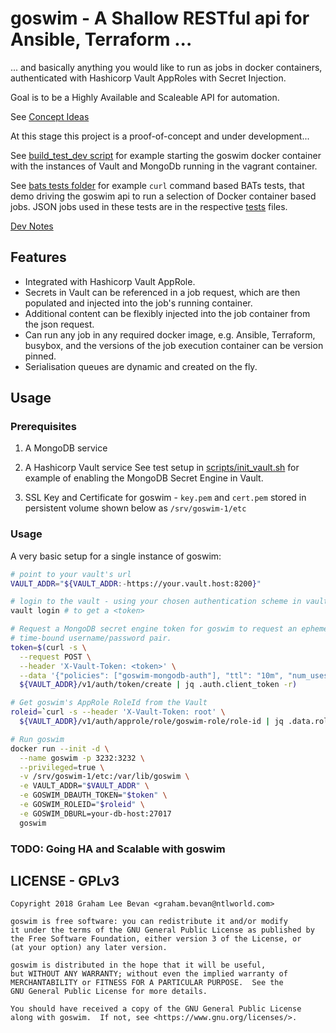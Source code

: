 # goswim - A Shallow RESTful api for Ansible, Terraform ...
... and basically anything you would like to run as jobs in docker containers, authenticated with Hashicorp Vault AppRoles with Secret Injection.

Goal is to be a Highly Available and Scaleable API for automation.

See [Concept Ideas](docs/Concept_Ideas.md)

At this stage this project is a proof-of-concept and under development...

See [build_test_dev script](./build_test_against_dev.sh) for example starting the goswim docker container with the instances of Vault and MongoDb running in the vagrant container.

See [bats tests folder](tests/bats) for example `curl` command based BATs tests, that
demo driving the goswim api to run a selection of Docker container based jobs.
JSON jobs used in these tests are in the respective [tests](tests/*.json) files.

[Dev Notes](docs/devnotes.nd)

## Features
* Integrated with Hashicorp Vault AppRole.
* Secrets in Vault can be referenced in a job request, which are then populated
and injected into the job's running container.
* Additional content can be flexibly injected into the job container from the
json request.
* Can run any job in any required docker image, e.g. Ansible, Terraform, busybox,
and the versions of the job execution container can be version pinned.
* Serialisation queues are dynamic and created on the fly.

## Usage

### Prerequisites
1. A MongoDB service

2. A Hashicorp Vault service
See test setup in [scripts/init_vault.sh](scripts/init_vault.sh) for example of enabling the MongoDB Secret Engine in Vault.

3. SSL Key and Certificate for goswim - `key.pem` and `cert.pem` stored in persistent volume shown below as `/srv/goswim-1/etc`

### Usage
A very basic setup for a single instance of goswim:
```bash
# point to your vault's url
VAULT_ADDR="${VAULT_ADDR:-https://your.vault.host:8200}"

# login to the vault - using your chosen authentication scheme in vault
vault login # to get a <token>

# Request a MongoDB secret engine token for goswim to request an ephemeral
# time-bound username/password pair.
token=$(curl -s \
  --request POST \
  --header 'X-Vault-Token: <token>' \
  --data '{"policies": ["goswim-mongodb-auth"], "ttl": "10m", "num_uses": 2}' \
  ${VAULT_ADDR}/v1/auth/token/create | jq .auth.client_token -r)

# Get goswim's AppRole RoleId from the Vault
roleid=`curl -s --header 'X-Vault-Token: root' \
  ${VAULT_ADDR}/v1/auth/approle/role/goswim-role/role-id | jq .data.role_id -r`

# Run goswim
docker run --init -d \
  --name goswim -p 3232:3232 \
  --privileged=true \
  -v /srv/goswim-1/etc:/var/lib/goswim \
  -e VAULT_ADDR="$VAULT_ADDR" \
  -e GOSWIM_DBAUTH_TOKEN="$token" \
  -e GOSWIM_ROLEID="$roleid" \
  -e GOSWIM_DBURL=your-db-host:27017
  goswim
```

### TODO: Going HA and Scalable with goswim

## LICENSE - GPLv3

```
Copyright 2018 Graham Lee Bevan <graham.bevan@ntlworld.com>

goswim is free software: you can redistribute it and/or modify
it under the terms of the GNU General Public License as published by
the Free Software Foundation, either version 3 of the License, or
(at your option) any later version.

goswim is distributed in the hope that it will be useful,
but WITHOUT ANY WARRANTY; without even the implied warranty of
MERCHANTABILITY or FITNESS FOR A PARTICULAR PURPOSE.  See the
GNU General Public License for more details.

You should have received a copy of the GNU General Public License
along with goswim.  If not, see <https://www.gnu.org/licenses/>.
```
